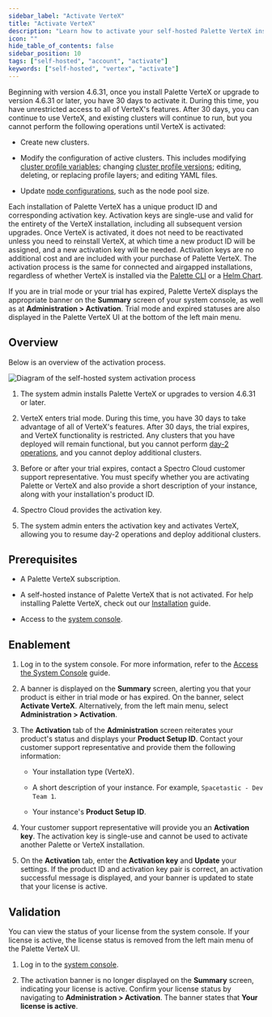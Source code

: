 ```yaml
---
sidebar_label: "Activate VerteX"
title: "Activate VerteX"
description: "Learn how to activate your self-hosted Palette VerteX installation"
icon: ""
hide_table_of_contents: false
sidebar_position: 10
tags: ["self-hosted", "account", "activate"]
keywords: ["self-hosted", "vertex", "activate"]
---
```


Beginning with version 4.6.31, once you install Palette VerteX or upgrade to version 4.6.31 or later, you have 30 days
to activate it. During this time, you have unrestricted access to all of VerteX's features. After 30 days, you can
continue to use VerteX, and existing clusters will continue to run, but you cannot perform the following operations
until VerteX is activated:

- Create new clusters.

- Modify the configuration of active clusters. This includes modifying
  [cluster profile variables](../../profiles/cluster-profiles/create-cluster-profiles/define-profile-variables/define-profile-variables.md);
  changing [cluster profile versions](../../clusters/cluster-management/cluster-updates.md#enablement); editing,
  deleting, or replacing profile layers; and editing YAML files.

- Update [node configurations](../../clusters/cluster-management/node-pool.md), such as the node pool size.

Each installation of Palette VerteX has a unique product ID and corresponding activation key. Activation keys are
single-use and valid for the entirety of the VerteX installation, including all subsequent version upgrades. Once VerteX
is activated, it does not need to be reactivated unless you need to reinstall VerteX, at which time a new product ID
will be assigned, and a new activation key will be needed. Activation keys are no additional cost and are included with
your purchase of Palette VerteX. The activation process is the same for connected and airgapped installations,
regardless of whether VerteX is installed via the [Palette CLI](../../automation/palette-cli/palette-cli.md) or a
[Helm Chart](../install-palette-vertex/install-on-kubernetes/install-on-kubernetes.md).

If you are in trial mode or your trial has expired, Palette VerteX displays the appropriate banner on the **Summary**
screen of your system console, as well as at **Administration > Activation**. Trial mode and expired statuses are also
displayed in the Palette VerteX UI at the bottom of the left main menu.

## Overview

Below is an overview of the activation process.

![Diagram of the self-hosted system activation process](/enterprise-version_activate-installation_system-activation-diagram.webp)

1. The system admin installs Palette VerteX or upgrades to version 4.6.31 or later.
2. VerteX enters trial mode. During this time, you have 30 days to take advantage of all of VerteX's features. After 30
   days, the trial expires, and VerteX functionality is restricted. Any clusters that you have deployed will remain
   functional, but you cannot perform [day-2 operations](../../clusters/cluster-management/cluster-management.md), and
   you cannot deploy additional clusters.

3. Before or after your trial expires, contact a Spectro Cloud customer support representative. You must specify whether
   you are activating Palette or VerteX and also provide a short description of your instance, along with your
   installation's product ID.

4. Spectro Cloud provides the activation key.

5. The system admin enters the activation key and activates VerteX, allowing you to resume day-2 operations and deploy
   additional clusters.

## Prerequisites

- A Palette VerteX subscription.

- A self-hosted instance of Palette VerteX that is not activated. For help installing Palette VerteX, check out our
  [Installation](../install-palette-vertex/install-palette-vertex.md) guide.

- Access to the [system console](../system-management/system-management.md#access-the-system-console).

## Enablement

1. Log in to the system console. For more information, refer to the
   [Access the System Console](../system-management/system-management.md#access-the-system-console) guide.

2. A banner is displayed on the **Summary** screen, alerting you that your product is either in trial mode or has
   expired. On the banner, select **Activate VerteX**. Alternatively, from the left main menu, select **Administration >
   Activation**.

3. The **Activation** tab of the **Administration** screen reiterates your product's status and displays your **Product
   Setup ID**. Contact your customer support representative and provide them the following information:

   - Your installation type (VerteX).

   - A short description of your instance. For example, `Spacetastic - Dev Team 1`.

   - Your instance's **Product Setup ID**.

4. Your customer support representative will provide you an **Activation key**. The activation key is single-use and
   cannot be used to activate another Palette or VerteX installation.
5. On the **Activation** tab, enter the **Activation key** and **Update** your settings. If the product ID and
   activation key pair is correct, an activation successful message is displayed, and your banner is updated to state
   that your license is active.

## Validation

You can view the status of your license from the system console. If your license is active, the license status is
removed from the left main menu of the Palette VerteX UI.

1. Log in to the [system console](../system-management/system-management.md#access-the-system-console).

2. The activation banner is no longer displayed on the **Summary** screen, indicating your license is active. Confirm
   your license status by navigating to **Administration > Activation**. The banner states that **Your license is
   active**.
